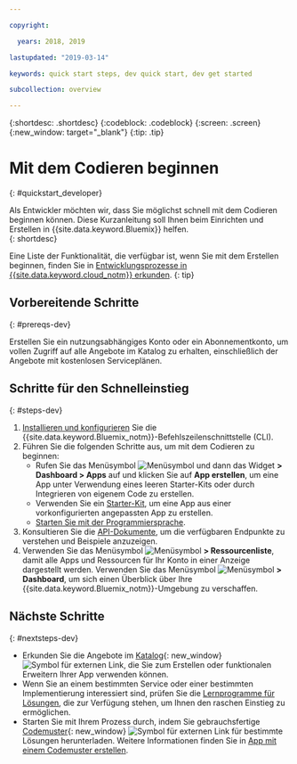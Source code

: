 ```yaml
---

copyright:

  years: 2018, 2019

lastupdated: "2019-03-14"

keywords: quick start steps, dev quick start, dev get started

subcollection: overview

---
```


{:shortdesc: .shortdesc}
{:codeblock: .codeblock}
{:screen: .screen}
{:new_window: target="_blank"}
{:tip: .tip}

# Mit dem Codieren beginnen 
{: #quickstart_developer}

Als Entwickler möchten wir, dass Sie möglichst schnell mit dem Codieren beginnen können. Diese Kurzanleitung soll Ihnen beim Einrichten und Erstellen in {{site.data.keyword.Bluemix}} helfen.  
{: shortdesc}

Eine Liste der Funktionalität, die verfügbar ist, wenn Sie mit dem Erstellen beginnen, finden Sie in [Entwicklungsprozesse in {{site.data.keyword.cloud_notm}} erkunden](/docs/overview?topic=overview-dev-journey).
{: tip}

## Vorbereitende Schritte
{: #prereqs-dev}

Erstellen Sie ein nutzungsabhängiges Konto oder ein Abonnementkonto, um vollen Zugriff auf alle Angebote im Katalog zu erhalten, einschließlich der Angebote mit kostenlosen Serviceplänen. 

## Schritte für den Schnelleinstieg
{: #steps-dev}
 
1. [Installieren und konfigurieren](/docs/home/tools) Sie die {{site.data.keyword.Bluemix_notm}}-Befehlszeilenschnittstelle (CLI). 
2. Führen Sie die folgenden Schritte aus, um mit dem Codieren zu beginnen:
    * Rufen Sie das Menüsymbol ![Menüsymbol](../icons/icon_hamburger.svg) und dann das Widget **> Dashboard > Apps** auf und klicken Sie auf **App erstellen**, um eine App unter Verwendung eines leeren Starter-Kits oder durch Integrieren von eigenem Code zu erstellen.
    * Verwenden Sie ein [Starter-Kit](/docs/apps/tutorials?topic=creating-apps-tutorial-starterkit), um eine App aus einer vorkonfigurierten angepassten App zu erstellen. 
    * [Starten Sie mit der Programmiersprache](/docs/home/build). 
3. Konsultieren Sie die [API-Dokumente](https://{DomainName}/apidocs), um die verfügbaren Endpunkte zu verstehen und Beispiele anzuzeigen.
4. Verwenden Sie das Menüsymbol ![Menüsymbol](../icons/icon_hamburger.svg) **> Ressourcenliste**, damit alle Apps und Ressourcen für Ihr Konto in einer Anzeige dargestellt werden. Verwenden Sie das Menüsymbol ![Menüsymbol](../icons/icon_hamburger.svg) **> Dashboard**, um sich einen Überblick über Ihre {{site.data.keyword.Bluemix_notm}}-Umgebung zu verschaffen.

## Nächste Schritte
{: #nextsteps-dev}

* Erkunden Sie die Angebote im [Katalog](https://{DomainName}/catalog){: new_window} ![Symbol für externen Link](../icons/launch-glyph.svg), die Sie zum Erstellen oder funktionalen Erweitern Ihrer App verwenden können.
* Wenn Sie an einem bestimmten Service oder einer bestimmten Implementierung interessiert sind, prüfen Sie die [Lernprogramme für Lösungen](/docs/tutorials?topic=solution-tutorials-tutorials), die zur Verfügung stehen, um Ihnen den raschen Einstieg zu ermöglichen.
* Starten Sie mit Ihrem Prozess durch, indem Sie gebrauchsfertige [Codemuster](https://developer.ibm.com/patterns/){: new_window} ![Symbol für externen Link](../icons/launch-glyph.svg "Symbol für externen Link") für bestimmte Lösungen herunterladen. Weitere Informationen finden Sie in [App mit einem Codemuster erstellen](/docs/apps/tutorials?topic=creating-apps-tutorial-codepattern).




